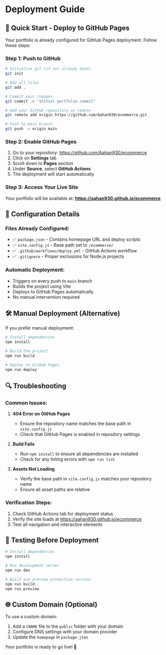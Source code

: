 # Deployment Guide

## 🚀 Quick Start - Deploy to GitHub Pages

Your portfolio is already configured for GitHub Pages deployment. Follow these steps:

### Step 1: Push to GitHub
```bash
# Initialize git (if not already done)
git init

# Add all files
git add .

# Commit your changes
git commit -m "Initial portfolio commit"

# Add your GitHub repository as remote
git remote add origin https://github.com/Aahan930/ecommerce.git

# Push to main branch
git push -u origin main
```

### Step 2: Enable GitHub Pages
1. Go to your repository: https://github.com/Aahan930/ecommerce
2. Click on **Settings** tab
3. Scroll down to **Pages** section
4. Under **Source**, select **GitHub Actions**
5. The deployment will start automatically

### Step 3: Access Your Live Site
Your portfolio will be available at: **https://aahan930.github.io/ecommerce**

## 🔧 Configuration Details

### Files Already Configured:
- ✅ `package.json` - Contains homepage URL and deploy scripts
- ✅ `vite.config.js` - Base path set to `/ecommerce/`
- ✅ `.github/workflows/deploy.yml` - GitHub Actions workflow
- ✅ `.gitignore` - Proper exclusions for Node.js projects

### Automatic Deployment:
- Triggers on every push to `main` branch
- Builds the project using Vite
- Deploys to GitHub Pages automatically
- No manual intervention required

## 🛠️ Manual Deployment (Alternative)

If you prefer manual deployment:

```bash
# Install dependencies
npm install

# Build the project
npm run build

# Deploy to GitHub Pages
npm run deploy
```

## 🔍 Troubleshooting

### Common Issues:

1. **404 Error on GitHub Pages**
   - Ensure the repository name matches the base path in `vite.config.js`
   - Check that GitHub Pages is enabled in repository settings

2. **Build Fails**
   - Run `npm install` to ensure all dependencies are installed
   - Check for any linting errors with `npm run lint`

3. **Assets Not Loading**
   - Verify the base path in `vite.config.js` matches your repository name
   - Ensure all asset paths are relative

### Verification Steps:
1. Check GitHub Actions tab for deployment status
2. Verify the site loads at https://aahan930.github.io/ecommerce
3. Test all navigation and interactive elements

## 📱 Testing Before Deployment

```bash
# Install dependencies
npm install

# Run development server
npm run dev

# Build and preview production version
npm run build
npm run preview
```

## 🌐 Custom Domain (Optional)

To use a custom domain:
1. Add a `CNAME` file to the `public` folder with your domain
2. Configure DNS settings with your domain provider
3. Update the `homepage` in `package.json`

Your portfolio is ready to go live! 🎉